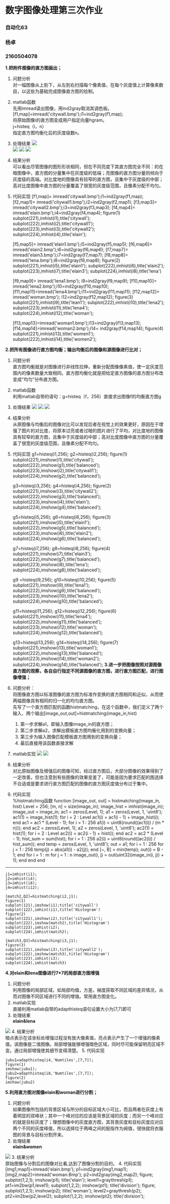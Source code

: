 # 数字图像处理第三次作业
### 自动化63
### 杨卓
### 2160504078  
**1.把附件图像的直方图画出；**  

1. 问题分析  
	对一幅图像从上到下，从左到右扫描每个像素值，在每个灰度值上计算像素数目，以这些为基础完成图像直方图的绘制。
2. matlab函数  
	先用imread读出图像，用ind2gray取消其调色板。  
	[f1,map]=imread('citywall.bmp');i1=ind2gray(f1,map);  
	将原始图像i的直方图变成用户指定向量hgram。  
	j=histeq（i，n）  
	指定直方图均衡化后的灰度级数n。
3. 处理结果
![](1.1.png)  
 ![](%E5%B1%8F%E5%B9%95%E5%BF%AB%E7%85%A7%202019-03-19%20%E4%B8%8B%E5%8D%884.38.24.png)
![](%E5%B1%8F%E5%B9%95%E5%BF%AB%E7%85%A7%202019-03-19%20%E4%B8%8B%E5%8D%884.39.27.png)
![](%E5%B1%8F%E5%B9%95%E5%BF%AB%E7%85%A7%202019-03-19%20%E4%B8%8B%E5%8D%884.39.52.png)
4. 结果分析  
	可以看出尽管图像的图形形状相同，但在不同亮度下其直方图完全不同：的在暗图像中，直方图的分量集中在灰度级的低端；亮图像的直方图分量则倾向于灰度级的高端。对比度地的图像具有较窄的直方图，且集中于灰度级的中部；高对比度图像中直方图的分量覆盖了很宽的灰度级范围，且像素分配不均匀。
5. 代码实现
	[f1,map]= imread('citywall.bmp');i1=ind2gray(f1,map);
	[f2,map1]= imread('citywall1.bmp');i2=ind2gray(f2,map1);
	[f3,map3]= imread('citywall2.bmp');i3=ind2gray(f3,map3);
	[f4,map4]= imread('elain.bmp');i4=ind2gray(f4,map4);
	figure(1)
	subplot(221),imhist(i1),title('citywall');
	subplot(222),imhist(i2),title('citywall1');
	subplot(223),imhist(i3),title('citywall2');
	subplot(224),imhist(i4),title('elain');
	
	[f5,map5]= imread('elain1.bmp');i5=ind2gray(f5,map5);
	[f6,map6]= imread('elain2.bmp');i6=ind2gray(f6,map6);
	[f7,map7]= imread('elain3.bmp');i7=ind2gray(f7,map7);
	[f8,map8]= imread('lena.bmp');i8=ind2gray(f8,map8);
	figure(2)
	subplot(221),imhist(i5),title('elain1');
	subplot(222),imhist(i6),title('elain2');
	subplot(223),imhist(i7),title('elain3');
	subplot(224),imhist(i8),title('lena')
	
	[f9,map9]= imread('lena1.bmp'); i9=ind2gray(f9,map9);
	[f10,map10]= imread('lena2.bmp');i10=ind2gray(f10,map10);
	[f11,map11]=imread('lena4.bmp');i11=ind2gray(f11,map11);
	[f12,map12]= imread('woman.bmp'); i12=ind2gray(f12,map12);
	figure(3)
	subplot(221),imhist(i9),title('lean1');
	subplot(222),imhist(i10),title('lena2');
	subplot(223),imhist(i11),title('lena4');
	subplot(224),imhist(i12),title('woman');
	
	[f13,map13]=imread('woman1.bmp');i13=ind2gray(f13,map13);
	[f14,map14]=imread('woman2.bmp');i14= ind2gray(f14,map14);
	figure(4)
	subplot(221),imhist(i13),title('women1');
	subplot(222),imhist(i14),title('women2');

**2.把所有图像进行直方图均衡；输出均衡后的图像和源图像进行比对；**
1. 问题分析  
	直方图均衡就是对图像进行非线性拉伸，重新分配图像像素值，使一定灰度范围内的像素数量大致相同。直方图均衡化就是把给定直方图像的直方图分布改变成“均匀”分布直方图。
2. matlab函数  
	利用matlab自带的语句：g=histeq（f，256）直接求出图像f的均衡直方图g
3. 处理结果
![](%E5%B1%8F%E5%B9%95%E5%BF%AB%E7%85%A7%202019-03-19%20%E4%B8%8B%E5%8D%884.48.19.png)
![](%E5%B1%8F%E5%B9%95%E5%BF%AB%E7%85%A7%202019-03-19%20%E4%B8%8B%E5%8D%884.50.02.png)
![](%E5%B1%8F%E5%B9%95%E5%BF%AB%E7%85%A7%202019-03-19%20%E4%B8%8B%E5%8D%884.50.32.png)
4. 结果分析  
	从原图像与均衡后的图像对比可以发现后者在视觉上的效果更好，原因在于增强了图片的对比度，将原本过亮或者过暗的图片进行了平均，对比度地的图像具有较窄的直方图，且集中于灰度级的中部；高对比度图像中直方图的分量覆盖了很宽的灰度级范围，且像素分配不均匀。
5. 代码实现
	g1=histeq(i1,256);
	g2=histeq(i2,256);
	figure(1)
	subplot(221),imshow(i1),title('citywall');
	subplot(222),imshow(g1),title('balanced');
	subplot(223),imshow(i2),title('citywall1');
	subplot(224),imshow(g2),title('balanced');
	
	g3=histeq(i3,256);
	g4=histeq(i4,256);
	figure(2)
	subplot(221),imshow(i3),title('citywall2');
	subplot(222),imshow(g3),title('balanced');
	subplot(223),imshow(i4),title('elain');
	subplot(224),imshow(g4),title('balanced');
	
	g5=histeq(i5,256);
	g6=histeq(i6,256);
	figure(3)
	subplot(221),imshow(i5),title('elain1');
	subplot(222),imshow(g5),title('balanced');
	subplot(223),imshow(i6),title('elain2');
	subplot(224),imshow(g6),title('balanced');
	
	g7=histeq(i7,256);
	g8=histeq(i8,256);
	figure(4)
	subplot(221),imshow(i7),title('elain3');
	subplot(222),imshow(g7),title('balanced');
	subplot(223),imshow(i8),title('lena');
	subplot(224),imshow(g8),title('balanced');
	
	g9 =histeq(i9,256);
	g10=histeq(i10,256);
	figure(5)
	subplot(221),imshow(i9),title('lena1');
	subplot(222),imshow(g9),title('balanced');
	subplot(223),imshow(i10),title('lena2');
	subplot(224),imshow(g10),title('balanced');
	
	g11=histeq(i11,256);
	g12=histeq(i12,256);
	figure(6)
	subplot(221),imshow(i11),title('lena4');
	subplot(222),imshow(g11),title('balanced');
	subplot(223),imshow(i12),title('woman');
	subplot(224),imshow(g12),title('balanced');
	
	g13=histeq(i13,256);
	g14=histeq(i14,256);
	figure(7)
	subplot(221),imshow(i13),title('woman1');
	subplot(222),imshow(g13),title('balanced');
	subplot(223),imshow(i14),title('woman2');
	subplot(224),imshow(g14),title('balanced');
**3.进一步把图像按照对源图像直方图的观察，各自自行指定不同源图像的直方图，进行直方图匹配，进行图像增强；**
1. 问题分析：  
	 将图像直方图以标准图像的直方图为标准作变换的直方图相同和近似，从而使两幅图像具有相同的归一化的均匀直方图。  
	先写了一个直方图匹配的函数histmatching，在这个函数中，我们定义了两个输入、两个输出[image\_out,out]=histmatching(image\_in,hist)
	1. 第一步求解a1，即输入图像image\_in的直方图；
	2. 第二步求解a2，求解出模板直方图均衡化用到的变换向量；
	3. 第三步为输入图像匹配模板直方图用到的变换向量；
	4. 最后直接用该函数直接求解   
2. matlab实现
![](%E5%B1%8F%E5%B9%95%E5%BF%AB%E7%85%A7%202019-03-19%20%E4%B8%8B%E5%8D%885.15.52.png)
![](%E5%B1%8F%E5%B9%95%E5%BF%AB%E7%85%A7%202019-03-19%20%E4%B8%8B%E5%8D%885.16.16.png)
3. 结果分析  
	对比原始图像及增强后的图像可知，经过直方图后，大部分图像的效果得到了一定改善。但也注意到有些图像的效果变差了，可能是因为要求匹配的图选择不合适或是要求进行直方图匹配的图像的直方图灰度值分布过于集中。
4. 代码实现  
	%histmatching函数
	function [image_out, out] = histmatching(image_in, hist)
	Level = 256;
	[m, n] = size(image_in);
	image_hist = imhist(image_in);
	image_out = image_in;
	ac1 = zeros(Level, 1);
	a1 = zeros(Level, 1, 'uint8');
	ac1(1) = image_hist(1);
	for i = 2 : Level
	ac1(i) = ac1(i - 1) + image_hist(i);
	end
	ac1 = ac1 * (Level - 1);
	for i = 1 : 256
	    a1(i) = uint8(round((ac1(i)) / (m * n)));
	end
	ac2 = zeros(Level, 1);
	a2 = zeros(Level, 1, 'uint8');
	ac2(1) = hist(1);
	for i = 2 : Level
	    ac2(i) = ac2(i - 1) + hist(i);
	end
	ac2 = ac2 * (Level - 1);
	hist_sum = sum(hist);
	for i = 1 : 256
	    a2(i) = uint8(round((ac2(i)) / hist_sum));
	end
	temp = zeros(Level, 1, 'uint8');
	out = a1;
	for i = 1 : 256
	    for j = 1 : 256
	        temp(j) = abs(a1(i) - a2(j));
	    end
	    [~, B] = min(temp);
	    out(i) = B - 1;
	end
	for i = 1 : m
	    for j = 1 : n
	        image_out(i, j) = out(uint32(image_in(i, j)) + 1);
	    end
	end
	end
---- 
	j1=imhist(i1);
	j2=imhist(i4);
	j3=imhist(i8);
	j4=imhist(i12);
	
	[match2,Q2]=histmatching(i2,j1);
	figure(1)
	subplot(121),imshow(i1);title('citywall')
	subplot(122),imhist(i1),title('Histogram')
	figure(2)
	subplot(221),imshow(i2),title('citywall1');
	subplot(222),imshow(match2),title('Histogram')
	subplot(223),imhist(i2);
	subplot(224),imhist(match2);
	
	[match3,Q3]=histmatching(i3,j1);
	figure(3)
	subplot(221),imshow(i3),title('citywall2');
	subplot(222),imshow(match3),title('Histogram')
	subplot(223),imhist(i3);
	subplot(224),imhist(match3)
**4.对elain和lena图像进行7\*7的局部直方图增强**
1. 问题分析  
	利用图像的局部区域，如局部均值，方差。梯度获取不同区域的差异情况，从而对图像不同区域进行不同的增值。常用直方图变化。
2. matlab实现  
	直接利用matlab自带的adapthisteq语句设置大小为[7,7]即可
3. 处理结果  
	**elain&lena**  

![](%E5%B1%8F%E5%B9%95%E5%BF%AB%E7%85%A7%202019-03-19%20%E4%B8%8B%E5%8D%885.23.23.png)
4. 结果分析  
	暗点表示在该坐标处增强过程没有放大像素值，亮点表示产生了一个增强的像素值。该图像是二值图像。局部增强能够增强暗色区域，同时尽可能保留明亮区域不变。通过局部增强使其细节变得清楚。
5. 代码实现  
	  
	jubu1=adapthisteq(i4,'Numtiles',[7,7]);
	figure(1)
	imshow(jubu1);
	jubu2=adapthisteq(i8,'Numtiles',[7,7]);
	figure(2)
	imshow(jubu2)
**5.利用直方图对图像elain和woman进行分割；**
1. 问题分析  
	如果图像所包括的背景区域与所分的目标区域大小可比，而且两者在灰度上有着明显的双峰状；其中一个峰对应的应该是背景区域的灰度；而另一个峰对应的就是目标灰度了；理想图像中的灰度直方图，其背景灰度和目标灰度应对应两个不同的灰度峰值，所以选择位于两峰之间的股指作为阙值，很快就将衣服图的背景与目标分割开来。
2. 处理结果  
	**elain&women**  

![](%E5%B1%8F%E5%B9%95%E5%BF%AB%E7%85%A7%202019-03-19%20%E4%B8%8B%E5%8D%885.24.43.png)
3. 结果分析  
	原始图像与分割后的图像对比看,达到了图像分割的目的。
4. 代码实现
	[img1,map1]=imread('elain.bmp');
	p1=ind2gray(img1,map1);
	[img2,map2]=imread('woman.Bmp');
	p2=ind2gray(img2,map2);
	figure;
	subplot(1,2,1);
	imshow(p1);
	title('elain');
	level1=graythresh(p1);
	pt1=im2bw(p1,level1);
	subplot(1,2,2);
	imshow(pt1);
	title('division');
	figure;
	subplot(1,2,1);
	imshow(p2);
	title('woman');
	level2=graythresh(p2);
	pt2=im2bw(p2,level2);
	subplot(1,2,2);
	imshow(pt2);
	title('division');
 
 












  